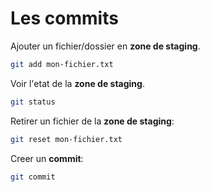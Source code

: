 # Les commits

Ajouter un fichier/dossier en **zone de staging**.

```sh
git add mon-fichier.txt
```

Voir l'etat de la **zone de staging**.
```sh
git status
```

Retirer un fichier de la **zone de staging**:
```sh
git reset mon-fichier.txt
```

Creer un **commit**:
```sh
git commit
```
